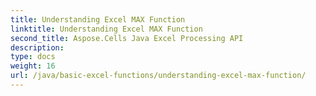 ```yaml
---
title: Understanding Excel MAX Function
linktitle: Understanding Excel MAX Function
second_title: Aspose.Cells Java Excel Processing API
description: 
type: docs
weight: 16
url: /java/basic-excel-functions/understanding-excel-max-function/
---
```


